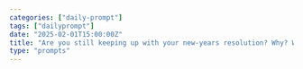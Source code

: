 ```yaml
---
categories: ["daily-prompt"]
tags: ["dailyprompt"]
date: "2025-02-01T15:00:00Z"
title: "Are you still keeping up with your new-years resolution? Why? Why not?"
type: "prompts"
---
```


